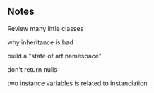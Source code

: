 Notes
-----

Review many little classes

why inheritance is bad

build a "state of art namespace"

don't return nulls

two instance variables is related to instanciation

